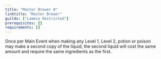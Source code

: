 ```yaml
---
title: "Master Brewer #"
linktitle: "Master Brewer"
guilds: ["Lammie Restricted"]
prerequisites: []
requirements: []
---
```

Once per Main Event when making any Level 1, Level 2, potion or poison may make a second copy of the liquid, the second liquid will cost the same amount and require the same ingredients as the first.
